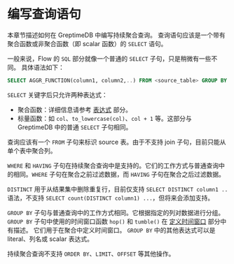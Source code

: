 # 编写查询语句

本章节描述如何在 GreptimeDB 中编写持续聚合查询。
查询语句应该是一个带有聚合函数或非聚合函数（即 scalar 函数）的 `SELECT` 语句。

一般来说，Flow 的 `SQL` 部分就像一个普通的 `SELECT` 子句，只是稍微有一些不同。
具体语法如下：

```sql
SELECT AGGR_FUNCTION(column1, column2,..) FROM <source_table> GROUP BY TIME_WINDOW_FUNCTION();
```

`SELECT` 关键字后只允许两种表达式：
- 聚合函数：详细信息请参考 [表达式](./expression.md) 部分。
- 标量函数：如 `col`、`to_lowercase(col)`、`col + 1` 等。这部分与 GreptimeDB 中的普通 `SELECT` 子句相同。

查询应该有一个 `FROM` 子句来标识 source 表。由于不支持 join 子句，目前只能从单个表中聚合列。

`WHERE` 和 `HAVING` 子句在持续聚合查询中是支持的。它们的工作方式与普通查询中的相同。`WHERE` 子句在聚合之前过滤数据，而 `HAVING` 子句在聚合之后过滤数据。

`DISTINCT` 用于从结果集中删除重复行，目前仅支持 `SELECT DISTINCT column1 ..` 语法，不支持 `SELECT count(DISTINCT column1) ...`，但将来会添加支持。

`GROUP BY` 子句与普通查询中的工作方式相同。它根据指定的列对数据进行分组。`GROUP BY` 子句中使用的时间窗口函数 `hop()` 和 `tumble()` 在 [定义时间窗口](./define-time-window.md) 部分中有描述。
它们用于在聚合中定义时间窗口。
`GROUP BY` 中的其他表达式可以是 literal、列名或 scalar 表达式。

持续聚合查询不支持 `ORDER BY`、`LIMIT`、`OFFSET` 等其他操作。
